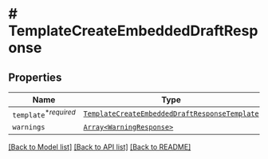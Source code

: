 # # TemplateCreateEmbeddedDraftResponse



## Properties

Name | Type | Description | Notes
------------ | ------------- | ------------- | -------------
| `template`<sup>*_required_</sup> | [```TemplateCreateEmbeddedDraftResponseTemplate```](TemplateCreateEmbeddedDraftResponseTemplate.md) |    |  |
| `warnings` | [```Array<WarningResponse>```](WarningResponse.md) |  _t__WarningResponse::LIST_DESCRIPTION  |  |

[[Back to Model list]](../../README.md#models) [[Back to API list]](../../README.md#endpoints) [[Back to README]](../../README.md)
